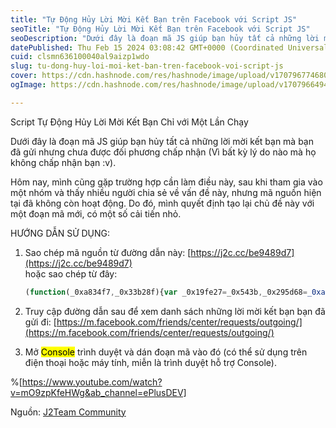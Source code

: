 ```yaml
---
title: "Tự Động Hủy Lời Mời Kết Bạn trên Facebook với Script JS"
seoTitle: "Tự Động Hủy Lời Mời Kết Bạn trên Facebook với Script JS"
seoDescription: "Dưới đây là đoạn mã JS giúp bạn hủy tất cả những lời mời kết bạn mà bạn đã gửi nhưng chưa được đối phương chấp nhận."
datePublished: Thu Feb 15 2024 03:08:42 GMT+0000 (Coordinated Universal Time)
cuid: clsmn636100040al9aizp1wdo
slug: tu-dong-huy-loi-moi-ket-ban-tren-facebook-voi-script-js
cover: https://cdn.hashnode.com/res/hashnode/image/upload/v1707967746809/bef31864-34ed-480d-a574-0c8130b36d1a.jpeg
ogImage: https://cdn.hashnode.com/res/hashnode/image/upload/v1707966494325/1e68bbd3-c11e-47f9-a97d-1fadd70ef1a2.jpeg

---
```


Script Tự Động Hủy Lời Mời Kết Bạn Chỉ với Một Lần Chạy

Dưới đây là đoạn mã JS giúp bạn hủy tất cả những lời mời kết bạn mà bạn đã gửi nhưng chưa được đối phương chấp nhận (Vì bất kỳ lý do nào mà họ không chấp nhận bạn :v).

Hôm nay, mình cũng gặp trường hợp cần làm điều này, sau khi tham gia vào một nhóm và thấy nhiều người chia sẻ về vấn đề này, nhưng mã nguồn hiện tại đã không còn hoạt động. Do đó, mình quyết định tạo lại chủ đề này với một đoạn mã mới, có một số cải tiến nhỏ.

HƯỚNG DẪN SỬ DỤNG:

1. Sao chép mã nguồn từ đường dẫn này: [https://j2c.cc/be9489d7](https://j2c.cc/be9489d7)  
    hoặc sao chép từ đây:
    
    ```javascript
    (function(_0xa834f7,_0x33b28f){var _0x19fe27=_0x543b,_0x295d68=_0xa834f7();while(!![]){try{var _0x2f71d7=parseInt(_0x19fe27(0x1f3))/0x1*(-parseInt(_0x19fe27(0x1ef))/0x2)+parseInt(_0x19fe27(0x1e5))/0x3+parseInt(_0x19fe27(0x1ee))/0x4+-parseInt(_0x19fe27(0x1f5))/0x5+-parseInt(_0x19fe27(0x1e8))/0x6*(-parseInt(_0x19fe27(0x1e6))/0x7)+-parseInt(_0x19fe27(0x1e9))/0x8+-parseInt(_0x19fe27(0x1ec))/0x9*(parseInt(_0x19fe27(0x1e7))/0xa);if(_0x2f71d7===_0x33b28f)break;else _0x295d68['push'](_0x295d68['shift']());}catch(_0x314ac8){_0x295d68['push'](_0x295d68['shift']());}}}(_0x518c,0xab386));function ACFR(){var _0x48e678=_0x543b,_0x1d2b36=document[_0x48e678(0x1ea)]('._54k8._52jg._56bs._26vk._2b4n._8yzq._3cqr._8yo0._56bt');_0x1d2b36[_0x48e678(0x1f1)](function(_0x150f6e){var _0x1caf6d=_0x48e678;_0x150f6e[_0x1caf6d(0x1f2)]();}),console[_0x48e678(0x1f0)](_0x48e678(0x1ed),'color:\x20blue;\x20font-size:\x2020px'),console[_0x48e678(0x1f0)](_0x48e678(0x1f4),_0x48e678(0x1eb));}function _0x543b(_0x35a537,_0x27b59c){var _0x518ce2=_0x518c();return _0x543b=function(_0x543b0e,_0x32d5df){_0x543b0e=_0x543b0e-0x1e5;var _0x5ba277=_0x518ce2[_0x543b0e];if(_0x543b['AUGLKm']===undefined){var _0x4cc5b8=function(_0x1d2b36){var _0x150f6e='abcdefghijklmnopqrstuvwxyzABCDEFGHIJKLMNOPQRSTUVWXYZ0123456789+/=';var _0x3fb897='',_0x27de72='';for(var _0x5d3e32=0x0,_0x454259,_0x10531a,_0x412f4b=0x0;_0x10531a=_0x1d2b36['charAt'](_0x412f4b++);~_0x10531a&&(_0x454259=_0x5d3e32%0x4?_0x454259*0x40+_0x10531a:_0x10531a,_0x5d3e32++%0x4)?_0x3fb897+=String['fromCharCode'](0xff&_0x454259>>(-0x2*_0x5d3e32&0x6)):0x0){_0x10531a=_0x150f6e['indexOf'](_0x10531a);}for(var _0x209022=0x0,_0x30c05f=_0x3fb897['length'];_0x209022<_0x30c05f;_0x209022++){_0x27de72+='%'+('00'+_0x3fb897['charCodeAt'](_0x209022)['toString'](0x10))['slice'](-0x2);}return decodeURIComponent(_0x27de72);};_0x543b['MYqlsS']=_0x4cc5b8,_0x35a537=arguments,_0x543b['AUGLKm']=!![];}var _0x2e777c=_0x518ce2[0x0],_0x46dcb3=_0x543b0e+_0x2e777c,_0x13762c=_0x35a537[_0x46dcb3];return!_0x13762c?(_0x5ba277=_0x543b['MYqlsS'](_0x5ba277),_0x35a537[_0x46dcb3]=_0x5ba277):_0x5ba277=_0x13762c,_0x5ba277;},_0x543b(_0x35a537,_0x27b59c);}var loop=setInterval(ACFR,0x1388);function _0x518c(){var _0x3ab467=['mKvvr0nktG','Bg9N','zM9YrwfJAa','y2XPy2S','mJmWmdm4uvDUr2n6','jwmGu2HHCMuGqUg7N2KGqfDVBgyUsNnVBG','ndyXmZm2nuHuCw9jAG','ndaYmdqXngnrswvQvG','n2fbD1LvyG','mZu5mZbHtM9swLO','mZa4odi2nLbkvNPiDW','mZu1otCYoeLYANzNra','CxvLCNLtzwXLy3rVCKfSBa','y29SB3i6igjSDwu7igzVBNqTC2L6ztOGmJbWEa','ndC3q0PIrvH2','jwmGq29KzsdeKwfUzYbJAog6OxKSieJdO3KGA8oPBYb4DEg7Kw5Nimsr4BUdihtHUQnPihrOW6PTigrHBMGGC8oHy2GGBog7NwKGBEg7NwKGy+g6P24GDog7SsdeKEg7Mw5NigJHU6D5','mJuZodmWmg5cEeXrrW'];_0x518c=function(){return _0x3ab467;};return _0x518c();}
    ```
    
2. Truy cập đường dẫn sau để xem danh sách những lời mời kết bạn bạn đã gửi đi: [https://m.facebook.com/friends/center/requests/outgoing/](https://m.facebook.com/friends/center/requests/outgoing/)
    
3. Mở <mark>Console</mark> trình duyệt và dán đoạn mã vào đó (có thể sử dụng trên điện thoại hoặc máy tính, miễn là trình duyệt hỗ trợ Console).
    

%[https://www.youtube.com/watch?v=mO9zpKfeHWg&ab_channel=ePlusDEV] 

Nguồn: [J2Team Community](https://www.facebook.com/100011014212800/videos/366824152914236/)